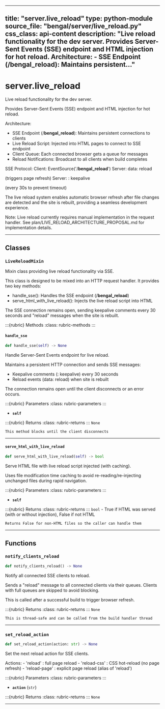 
---
title: "server.live_reload"
type: python-module
source_file: "bengal/server/live_reload.py"
css_class: api-content
description: "Live reload functionality for the dev server.  Provides Server-Sent Events (SSE) endpoint and HTML injection for hot reload.  Architecture: - SSE Endpoint (/__bengal_reload__): Maintains persistent..."
---

# server.live_reload

Live reload functionality for the dev server.

Provides Server-Sent Events (SSE) endpoint and HTML injection for hot reload.

Architecture:
- SSE Endpoint (/__bengal_reload__): Maintains persistent connections to clients
- Live Reload Script: Injected into HTML pages to connect to SSE endpoint
- Client Queue: Each connected browser gets a queue for messages
- Reload Notifications: Broadcast to all clients when build completes

SSE Protocol:
    Client: EventSource('/__bengal_reload__')
    Server: data: reload

  (triggers page refresh)
    Server: : keepalive

  (every 30s to prevent timeout)

The live reload system enables automatic browser refresh after file changes
are detected and the site is rebuilt, providing a seamless development experience.

Note:
    Live reload currently requires manual implementation in the request handler.
    See plan/LIVE_RELOAD_ARCHITECTURE_PROPOSAL.md for implementation details.

---

## Classes

### `LiveReloadMixin`


Mixin class providing live reload functionality via SSE.

This class is designed to be mixed into an HTTP request handler.
It provides two key methods:
- handle_sse(): Handles the SSE endpoint (/__bengal_reload__)
- serve_html_with_live_reload(): Injects the live reload script into HTML

The SSE connection remains open, sending keepalive comments every 30 seconds
and "reload" messages when the site is rebuilt.




:::{rubric} Methods
:class: rubric-methods
:::
#### `handle_sse`
```python
def handle_sse(self) -> None
```

Handle Server-Sent Events endpoint for live reload.

Maintains a persistent HTTP connection and sends SSE messages:
- Keepalive comments (: keepalive) every 30 seconds
- Reload events (data: reload) when site is rebuilt

The connection remains open until the client disconnects or an error occurs.



:::{rubric} Parameters
:class: rubric-parameters
:::
- **`self`**

:::{rubric} Returns
:class: rubric-returns
:::
`None`


```{note}
This method blocks until the client disconnects
```




---
#### `serve_html_with_live_reload`
```python
def serve_html_with_live_reload(self) -> bool
```

Serve HTML file with live reload script injected (with caching).

Uses file modification time caching to avoid re-reading/re-injecting
unchanged files during rapid navigation.



:::{rubric} Parameters
:class: rubric-parameters
:::
- **`self`**

:::{rubric} Returns
:class: rubric-returns
:::
`bool` - True if HTML was served (with or without injection), False if not HTML


```{note}
Returns False for non-HTML files so the caller can handle them
```




---


## Functions

### `notify_clients_reload`
```python
def notify_clients_reload() -> None
```

Notify all connected SSE clients to reload.

Sends a "reload" message to all connected clients via their queues.
Clients with full queues are skipped to avoid blocking.

This is called after a successful build to trigger browser refresh.



:::{rubric} Returns
:class: rubric-returns
:::
`None`


```{note}
This is thread-safe and can be called from the build handler thread
```




---
### `set_reload_action`
```python
def set_reload_action(action: str) -> None
```

Set the next reload action for SSE clients.

Actions:
    - 'reload'      : full page reload
    - 'reload-css'  : CSS hot-reload (no page refresh)
    - 'reload-page' : explicit page reload (alias of 'reload')



:::{rubric} Parameters
:class: rubric-parameters
:::
- **`action`** (`str`)

:::{rubric} Returns
:class: rubric-returns
:::
`None`




---
